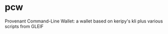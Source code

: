 # pcw
Provenant Command-Line Wallet: a wallet based on keripy's kli plus various scripts from GLEIF
